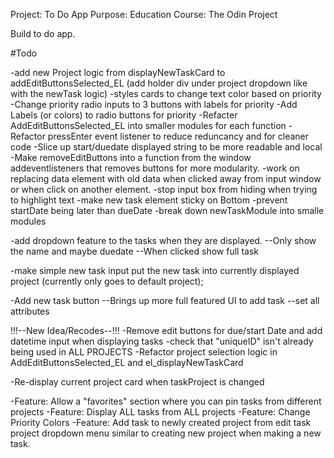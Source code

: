 Project: To Do App
Purpose: Education 
Course: The Odin Project

Build to do app.


#Todo



-add new Project logic from displayNewTaskCard to addEditButtonsSelected_EL (add holder div under project dropdown like with the newTask logic)
-styles cards to change text color based on priority
-Change priority radio inputs to 3 buttons with labels for priority
-Add Labels (or colors) to radio buttons for priority
-Refacter AddEditButtonsSelected_EL into smaller modules for each function
-Refactor pressEnter event listener to reduce reduncancy and for cleaner code
-Slice up start/duedate displayed string to be more readable and local
-Make removeEditButtons into a function from the window addeventlisteners that removes buttons for more modularity.
-work on replacing data element with old data when clicked away from input window or when click on another element.
-stop input box from hiding when trying to highlight text
-make new task element sticky on Bottom 
-prevent startDate being later than dueDate
-break down newTaskModule into smalle modules

-add dropdown feature to the tasks when they are displayed.
--Only show the name and maybe duedate
--When clicked show full task

-make simple new task input put the new task into currently displayed project (currently only goes to default project);

-Add new task button
--Brings up more full featured UI to add task
--set all attributes


!!!--New Idea/Recodes--!!!
-Remove edit buttons for due/start Date and add datetime input when displaying tasks
-check that "uniqueID" isn't already being used in ALL PROJECTS
-Refactor project selection logic in AddEditButtonsSelected_EL and el_displayNewTaskCard

-Re-display current project card when taskProject is changed


-Feature: Allow a "favorites" section where you can pin tasks from different projects
-Feature: Display ALL tasks from ALL projects
-Feature: Change Priority Colors
-Feature: Add task to newly created project from edit task project dropdown menu similar to creating new project when making a new task.
